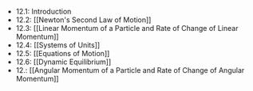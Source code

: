 - 12.1: Introduction
- 12.2: [[Newton's Second Law of Motion]]
- 12.3: [[Linear Momentum of a Particle and Rate of Change of Linear Momentum]]
- 12.4: [[Systems of Units]]
- 12.5: [[Equations of Motion]]
- 12.6: [[Dynamic Equilibrium]]
- 12.: [[Angular Momentum of a Particle and Rate of Change of Angular Momentum]]